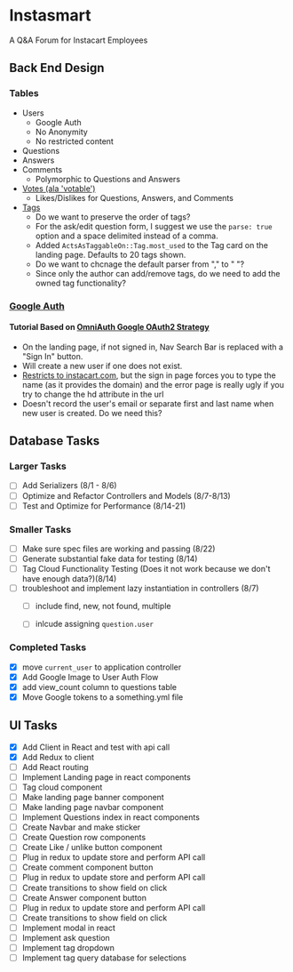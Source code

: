 # Instasmart

A Q&A Forum for Instacart Employees

## Back End Design

### Tables
+ Users
    * Google Auth
    * No Anonymity
    * No restricted content
+ Questions
+ Answers
+ Comments
    * Polymorphic to Questions and Answers
+ [Votes (ala 'votable')](https://github.com/ryanto/acts_as_votable)
    * Likes/Dislikes for Questions, Answers, and Comments
+ [Tags](https://github.com/mbleigh/acts-as-taggable-on)
    * Do we want to preserve the order of tags?
    * For the ask/edit question form, I suggest we use the ```parse: true``` option and a space delimited instead of a comma.
    * Added ```ActsAsTaggableOn::Tag.most_used``` to the Tag card on the landing page. Defaults to 20 tags shown.
    * Do we want to chcnage the default parser from "," to " "?
    * Since only the author can add/remove tags, do we need to add the owned tag functionality?

### [Google Auth](https://richonrails.com/articles/google-authentication-in-ruby-on-rails/)

#### Tutorial Based on [OmniAuth Google OAuth2 Strategy](https://github.com/zquestz/omniauth-google-oauth2)
+ On the landing page, if not signed in, Nav Search Bar is replaced with a "Sign In" button.
+ Will create a new user if one does not exist.
+ [Restricts to instacart.com](https://stackoverflow.com/questions/23294102/restrict-login-with-google-oauth2-0-to-specific-whitelisted-domain-name-on-ruby), but the sign in page forces you to type the name (as it provides the domain) and the error page is really ugly if you try to change the hd attribute in the url
+ Doesn't record the user's email or separate first and last name when new user is created. Do we need this?


## Database Tasks

### Larger Tasks
- [ ] Add Serializers (8/1 - 8/6)
- [ ] Optimize and Refactor Controllers and Models (8/7-8/13)
- [ ] Test and Optimize for Performance (8/14-21)

### Smaller Tasks
- [ ] Make sure spec files are working and passing (8/22)
- [ ] Generate substantial fake data for testing (8/14)
- [ ] Tag Cloud Functionality Testing (Does it not work because we don't have enough data?)(8/14)
- [ ] troubleshoot and implement lazy instantiation in controllers (8/7)
    - [ ] include find, new, not found, multiple
    - [ ] inlcude assigning `question.user`  


### Completed Tasks
- [x] move `current_user` to application controller
- [x] Add Google Image to User Auth Flow
- [x] add view_count column to questions table
- [x] Move Google tokens to a something.yml file

## UI Tasks

- [x] Add Client in React and test with api call
- [x] Add Redux to client
- [ ] Add React routing
- [ ] Implement Landing page in react components
- [ ] Tag cloud component
- [ ] Make landing page banner component
- [ ] Make landing page navbar component
- [ ] Implement Questions index in react components
- [ ] Create Navbar and make sticker
- [ ] Create Question row components
- [ ] Create Like / unlike button component
- [ ] Plug in redux to update store and perform API call
- [ ] Create comment component button
- [ ] Plug in redux to update store and perform API call
- [ ] Create transitions to show field on click
- [ ] Create Answer component button
- [ ] Plug in redux to update store and perform API call
- [ ] Create transitions to show field on click
- [ ] Implement modal in react
- [ ] Implement ask question
- [ ] Implement tag dropdown
- [ ] Implement tag query database for selections

